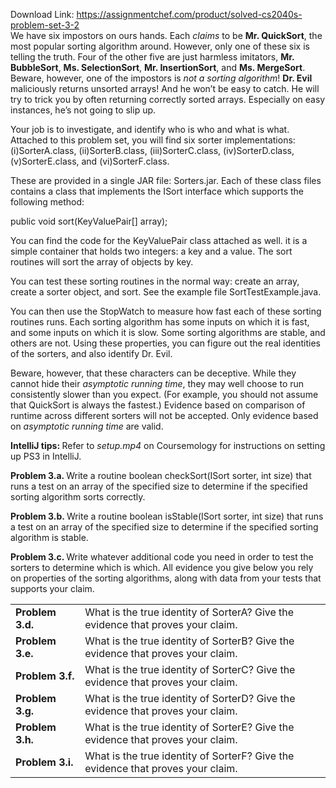 Download Link: https://assignmentchef.com/product/solved-cs2040s-problem-set-3-2
<br>
We have six impostors on ours hands. Each <em>claims </em>to be <strong>Mr. QuickSort</strong>, the most popular sorting algorithm around. However, only one of these six is telling the truth. Four of the other five are just harmless imitators, <strong>Mr. BubbleSort</strong>, <strong>Ms. SelectionSort</strong>, <strong>Mr. InsertionSort</strong>, and <strong>Ms. MergeSort</strong>. Beware, however, one of the impostors is <em>not a sorting algorithm</em>! <strong>Dr. Evil </strong>maliciously returns unsorted arrays! And he won’t be easy to catch. He will try to trick you by often returning correctly sorted arrays. Especially on easy instances, he’s not going to slip up.

Your job is to investigate, and identify who is who and what is what. Attached to this problem set, you will find six sorter implementations: (i)SorterA.class, (ii)SorterB.class, (iii)SorterC.class, (iv)SorterD.class, (v)SorterE.class, and (vi)SorterF.class.

These are provided in a single JAR file: Sorters.jar. Each of these class files contains a class that implements the ISort interface which supports the following method:

public void sort(KeyValuePair[] array);

You can find the code for the KeyValuePair class attached as well. it is a simple container that holds two integers: a key and a value. The sort routines will sort the array of objects by key.

You can test these sorting routines in the normal way: create an array, create a sorter object, and sort. See the example file SortTestExample.java.

You can then use the StopWatch to measure how fast each of these sorting routines runs. Each sorting algorithm has some inputs on which it is fast, and some inputs on which it is slow. Some sorting algorithms are stable, and others are not. Using these properties, you can figure out the real identities of the sorters, and also identify Dr. Evil.

Beware, however, that these characters can be deceptive. While they cannot hide their <em>asymptotic running time</em>, they may well choose to run consistently slower than you expect. (For example, you should not assume that QuickSort is always the fastest.) Evidence based on comparison of runtime across different sorters will not be accepted. Only evidence based on <em>asymptotic running time </em>are valid.

<strong>IntelliJ tips:                 </strong>Refer to <em>setup.mp4 </em>on Coursemology for instructions on setting up PS3 in IntelliJ.

<strong>Problem 3.a. </strong>Write a routine boolean checkSort(ISort sorter, int size) that runs a test on an array of the specified size to determine if the specified sorting algorithm sorts correctly.

<strong>Problem 3.b. </strong>Write a routine boolean isStable(ISort sorter, int size) that runs a test on an array of the specified size to determine if the specified sorting algorithm is stable.

<strong>Problem 3.c. </strong>Write whatever additional code you need in order to test the sorters to determine which is which. All evidence you give below you rely on properties of the sorting algorithms, along with data from your tests that supports your claim.

<table width="624">

 <tbody>

  <tr>

   <td width="109"><strong>Problem 3.d.</strong></td>

   <td width="515">What is the true identity of SorterA? Give the evidence that proves your claim.</td>

  </tr>

  <tr>

   <td width="109"><strong>Problem 3.e.</strong></td>

   <td width="515">What is the true identity of SorterB? Give the evidence that proves your claim.</td>

  </tr>

  <tr>

   <td width="109"><strong>Problem 3.f.</strong></td>

   <td width="515">What is the true identity of SorterC? Give the evidence that proves your claim.</td>

  </tr>

  <tr>

   <td width="109"><strong>Problem 3.g.</strong></td>

   <td width="515">What is the true identity of SorterD? Give the evidence that proves your claim.</td>

  </tr>

  <tr>

   <td width="109"><strong>Problem 3.h.</strong></td>

   <td width="515">What is the true identity of SorterE? Give the evidence that proves your claim.</td>

  </tr>

  <tr>

   <td width="109"><strong>Problem 3.i.</strong></td>

   <td width="515">What is the true identity of SorterF? Give the evidence that proves your claim.</td>

  </tr>

 </tbody>

</table>


